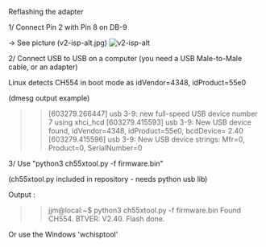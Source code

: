 Reflashing the adapter

1/ Connect Pin 2 with Pin 8 on DB-9

-> See picture (v2-isp-alt.jpg)
![v2-isp-alt](https://github.com/jjmz/Atari-Quadrature-USB-Mouse-Adapter/blob/v2-platformio/doc/v2-isp-alt.jpg)

2/ Connect USB to USB on a computer (you need a USB Male-to-Male cable, or an adapter)

Linux detects CH554 in boot mode as idVendor=4348, idProduct=55e0

(dmesg output example)

>> [603279.266447] usb 3-9: new full-speed USB device number 7 using xhci_hcd
   [603279.415593] usb 3-9: New USB device found, idVendor=4348, idProduct=55e0, bcdDevice= 2.40
   [603279.415596] usb 3-9: New USB device strings: Mfr=0, Product=0, SerialNumber=0


3/ Use "python3 ch55xtool.py -f firmware.bin"

(ch55xtool.py included in repository - needs python usb lib)

Output :

>> jjm@local:~$ python3 ch55xtool.py -f firmware.bin 
>> Found CH554.
>> BTVER: V2.40.
>> Flash done.

Or use the Windows 'wchisptool'

